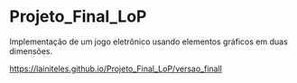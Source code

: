 # Projeto_Final_LoP
Implementação de um jogo eletrônico usando elementos gráficos em duas dimensões.

https://lainiteles.github.io/Projeto_Final_LoP/versao_finall
